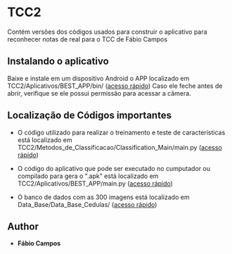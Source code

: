 # TCC2

Contém versões dos códigos usados para construir o aplicativo para reconhecer notas de real para o TCC de Fábio Campos

## Instalando o aplicativo
Baixe e instale em um dispositivo Android o APP localizado em TCC2/Aplicativos/BEST_APP/bin/ ([acesso rápido](Aplicativos/BEST_APP/bin/))
Caso ele feche antes de abrir, verifique se ele possui permissão para acessar a câmera.


## Localização de Códigos importantes

* O código utilizado para realizar o treinamento e teste de características está localizado em 
 TCC2/Metodos_de_Classificacao/Classification_Main/main.py ([acesso rápido](Metodos_de_Classificacao/Classification_Main/main.py))

* O código do aplicativo que pode ser executado no cumputador ou compilado para gera o ".apk" está localizado em TCC2/Aplicativos/BEST_APP/main.py ([acesso rápido](Aplicativos/BEST_APP/main.py))

* O banco de dados com as 300 imagens está localizado em Data_Base/Data_Base_Cedulas/ ([acesso rápido](Data_Base/Data_Base_Cedulas/))

## Author

* **Fábio Campos**

